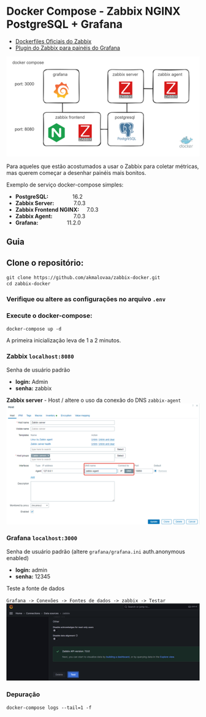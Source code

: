 # Docker Compose - Zabbix NGINX PostgreSQL + Grafana

- [Dockerfiles Oficiais do Zabbix](https://github.com/zabbix/zabbix-docker)
- [Plugin do Zabbix para painéis do Grafana](https://github.com/grafana/grafana-zabbix)

![esquema](./images/scheme.excalidraw.png)

Para aqueles que estão acostumados a usar o Zabbix para coletar métricas, mas querem começar a desenhar painéis mais bonitos.

Exemplo de serviço docker-compose simples:

- **PostgreSQL:**                16.2
- **Zabbix Server:**             7.0.3
- **Zabbix Frontend NGINX:**     7.0.3
- **Zabbix Agent:**              7.0.3
- **Grafana:**                   11.2.0

## Guia

## Clone o repositório:
```
git clone https://github.com/akmalovaa/zabbix-docker.git
cd zabbix-docker
```

### Verifique ou altere as configurações no arquivo `.env`

### Execute o docker-compose:
```
docker-compose up -d
```

A primeira inicialização leva de 1 a 2 minutos.

### Zabbix `localhost:8080`
Senha de usuário padrão 
- **login:** Admin
- **senha:** zabbix


**Zabbix server** - Host / altere o uso da conexão do DNS `zabbix-agent`
![zabbix-agent](./images/zabbix-agent-settings.png)

### Grafana `localhost:3000` 

Senha de usuário padrão (altere `grafana/grafana.ini` auth.anonymous enabled)
- **login:** admin
- **senha:** 12345

Teste a fonte de dados

`Grafana -> Conexões -> Fontes de dados -> zabbix -> Testar`
![zabbix-agent](./images/data-source-test.png)

### Depuração
```
docker-compose logs --tail=1 -f
```
